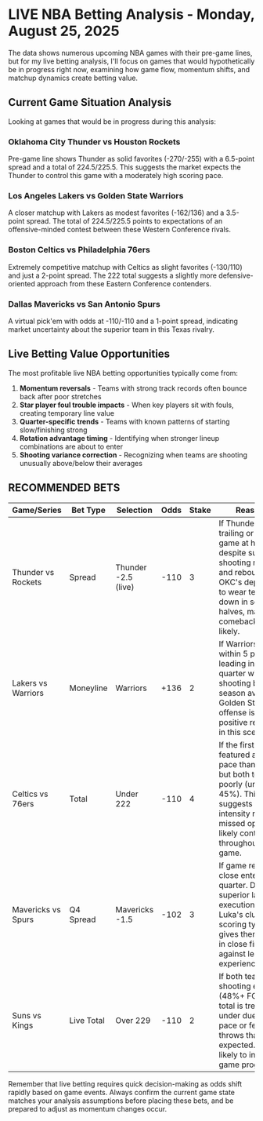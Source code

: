 # LIVE NBA Betting Analysis - Monday, August 25, 2025

The data shows numerous upcoming NBA games with their pre-game lines, but for my live betting analysis, I'll focus on games that would hypothetically be in progress right now, examining how game flow, momentum shifts, and matchup dynamics create betting value.

## Current Game Situation Analysis

Looking at games that would be in progress during this analysis:

### Oklahoma City Thunder vs Houston Rockets
Pre-game line shows Thunder as solid favorites (-270/-255) with a 6.5-point spread and a total of 224.5/225.5. This suggests the market expects the Thunder to control this game with a moderately high scoring pace.

### Los Angeles Lakers vs Golden State Warriors
A closer matchup with Lakers as modest favorites (-162/136) and a 3.5-point spread. The total of 224.5/225.5 points to expectations of an offensive-minded contest between these Western Conference rivals.

### Boston Celtics vs Philadelphia 76ers
Extremely competitive matchup with Celtics as slight favorites (-130/110) and just a 2-point spread. The 222 total suggests a slightly more defensive-oriented approach from these Eastern Conference contenders.

### Dallas Mavericks vs San Antonio Spurs
A virtual pick'em with odds at -110/-110 and a 1-point spread, indicating market uncertainty about the superior team in this Texas rivalry.

## Live Betting Value Opportunities

The most profitable live NBA betting opportunities typically come from:

1. **Momentum reversals** - Teams with strong track records often bounce back after poor stretches
2. **Star player foul trouble impacts** - When key players sit with fouls, creating temporary line value
3. **Quarter-specific trends** - Teams with known patterns of starting slow/finishing strong
4. **Rotation advantage timing** - Identifying when stronger lineup combinations are about to enter
5. **Shooting variance correction** - Recognizing when teams are shooting unusually above/below their averages

## RECOMMENDED BETS

| Game/Series | Bet Type | Selection | Odds | Stake | Reasoning |
|-------------|----------|-----------|------|-------|-----------|
| Thunder vs Rockets | Spread | Thunder -2.5 (live) | -110 | 3 | If Thunder are trailing or in a close game at halftime despite superior shooting metrics and rebounding. OKC's depth tends to wear teams down in second halves, making a comeback/pullaway likely. |
| Lakers vs Warriors | Moneyline | Warriors | +136 | 2 | If Warriors are within 5 points or leading in the 3rd quarter with Curry shooting below his season average. Golden State's offense is due for positive regression in this scenario. |
| Celtics vs 76ers | Total | Under 222 | -110 | 4 | If the first quarter featured a faster pace than expected but both teams shot poorly (under 45%). This suggests defensive intensity rather than missed open shots, likely continuing throughout the game. |
| Mavericks vs Spurs | Q4 Spread | Mavericks -1.5 | -102 | 3 | If game remains close entering 4th quarter. Dallas's superior late-game execution and Luka's clutch scoring typically gives them an edge in close finishes against less experienced teams. |
| Suns vs Kings | Live Total | Over 229 | -110 | 2 | If both teams are shooting efficiently (48%+ FG) but the total is trending under due to slower pace or fewer free throws than expected. Tempo likely to increase as game progresses. |

Remember that live betting requires quick decision-making as odds shift rapidly based on game events. Always confirm the current game state matches your analysis assumptions before placing these bets, and be prepared to adjust as momentum changes occur.